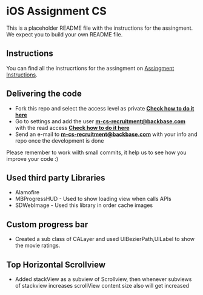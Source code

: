 # iOS Assignment CS

This is a placeholder README file with the instructions for the assingment. We expect you to build your own README file.

## Instructions

You can find all the instrucrtions for the assingment on [Assingment Instructions](https://docs.google.com/document/d/1zCIIkybu5OkMOcsbuC106B92uqOb3L2PPo9DNFBjuWg/edit?usp=sharing).

## Delivering the code
* Fork this repo and select the access level as private **[Check how to do it here](https://confluence.atlassian.com/bitbucket/forking-a-repository-221449527.html)**
* Go to settings and add the user **m-cs-recruitment@backbase.com** with the read access **[Check how to do it here](https://confluence.atlassian.com/bitbucket/grant-repository-access-to-users-and-groups-221449716.html)**
* Send an e-mail to **m-cs-recruitment@backbase.com** with your info and repo once the development is done

Please remember to work wilth small commits, it help us to see how you improve your code :)

## Used third party Libraries
* Alamofire 
* MBProgressHUD - Used to show loading view when calls APIs
* SDWebImage - Used this library in order cache images

## Custom progress bar
* Created a sub class of CALayer and used UIBezierPath,UILabel to show the movie ratings. 

## Top Horizontal Scrollview
* Added stackView as a subview of Scrollview, then whenever subviews of stackview increases scrollView content size also will get increased




